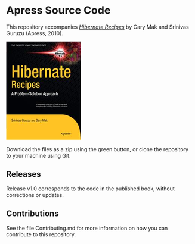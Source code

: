 # Apress Source Code

This repository accompanies [*Hibernate Recipes*](http://www.apress.com/9781430227960) by Gary Mak and Srinivas Guruzu (Apress, 2010).

![Cover image](9781430227960.jpg)

Download the files as a zip using the green button, or clone the repository to your machine using Git.

## Releases

Release v1.0 corresponds to the code in the published book, without corrections or updates.

## Contributions

See the file Contributing.md for more information on how you can contribute to this repository.
